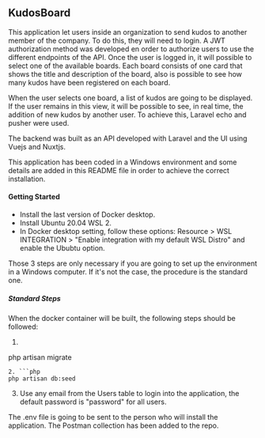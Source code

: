 ## KudosBoard

This application let users inside an organization to send kudos to another member of the company. To do this, they will need to login. A JWT authorization method was developed en order to authorize users to use the different endpoints of the API. Once the user is logged in, it will possible to select one of the available boards. Each board consists of one card that shows the title and description of the board, also is possible to see how many kudos have been registered on each board.

When the user selects one board, a list of kudos are going to be displayed. If the user remains in this view, it will be possible to see, in real time, the addition of new kudos by another user. To achieve this, Laravel echo and pusher were used.

The backend was built as an API developed with Laravel and the UI using Vuejs and Nuxtjs.

This application has been coded in a Windows environment and some details are added in this README file in order to achieve the correct installation.

#### Getting Started
- Install the last version of Docker desktop.
- Install Ubuntu 20.04 WSL 2.
- In Docker desktop setting, follow these options: Resource > WSL INTEGRATION > "Enable integration with my default WSL Distro" and enable the Ububtu option.

Those 3 steps are only necessary if you are going to set up the environment in a Windows computer. If it's not the case, the procedure is the standard one.

##### Standard Steps
When the docker container will be built, the following steps should be followed:
1. ```php
php artisan migrate
```
2. ```php
php artisan db:seed
```
3. Use any email from the Users table to login into the application, the default password is "password" for all users.

The .env file is going to be sent to the person who will install the application. 
The Postman collection has been added to the repo.

